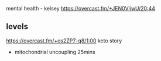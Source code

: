 mental health - kelsey https://overcast.fm/+JEN0VljwU/20:44


## levels



https://overcast.fm/+os2ZP7-q8/1:00 keto story 
- mitochondrial uncoupling 25mins